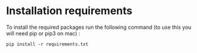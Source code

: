 # Installation requirements

To install the required packages run the following command (to use this you will need pip or pip3 on mac) : 
```
pip install -r requirements.txt
```
